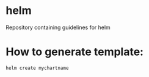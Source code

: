 # helm
Repository containing guidelines for helm

# How to generate template: 

```bash
helm create mychartname
```
